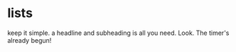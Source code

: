 # lists
keep it simple.  a headline and subheading is all you need.  Look.  The timer's already begun!
